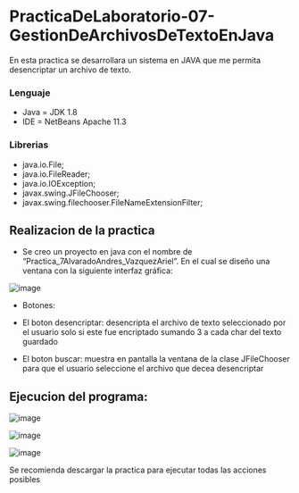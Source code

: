 # PracticaDeLaboratorio-07-GestionDeArchivosDeTextoEnJava
En esta practica se desarrollara un sistema en JAVA que me permita desencriptar un archivo de texto. 

### Lenguaje

+ Java = JDK 1.8
+ IDE = NetBeans Apache 11.3

### Librerias

+ java.io.File;
+ java.io.FileReader;
+ java.io.IOException;
+ javax.swing.JFileChooser;
+ javax.swing.filechooser.FileNameExtensionFilter;

## Realizacion de la practica

+ Se creo un proyecto en java con el nombre de “Practica_7AlvaradoAndres_VazquezAriel”.
En el cual se diseño una ventana con la siguiente interfaz gráfica:

![image](https://user-images.githubusercontent.com/64930023/87272690-a5926b00-c49c-11ea-818c-98b2226e0db6.png)

+ Botones:

+ El boton desencriptar: desencripta el archivo de texto seleccionado por el usuario solo si este fue encriptado sumando 3 a cada char del texto guardado

+ El boton buscar: muestra en pantalla la ventana de la clase JFileChooser para que el usuario seleccione el archivo que decea desencriptar

## Ejecucion del programa:

![image](https://user-images.githubusercontent.com/64930023/87272927-5436ab80-c49d-11ea-9fbe-32eb24bbc550.png)

![image](https://user-images.githubusercontent.com/64930023/87272945-5f89d700-c49d-11ea-8101-977bd612a5d6.png)

![image](https://user-images.githubusercontent.com/64930023/87272953-687aa880-c49d-11ea-8526-a141dd653d75.png)

Se recomienda descargar la practica para ejecutar todas las acciones posibles
